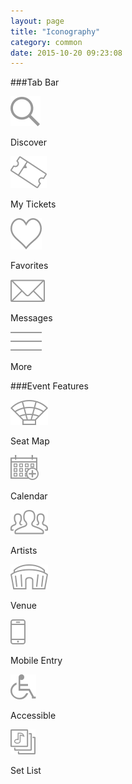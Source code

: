 ```yaml
---
layout: page
title: "Iconography"
category: common
date: 2015-10-20 09:23:08
---
```


###Tab Bar

![Discover Icon](../images/icn_discover@2x.png) 

Discover

![My Tickets Icon](../images/icn_my_tickets@2x.png) 

My Tickets

![Favorites Icon](../images/icn_favorites@2x.png) 

Favorites

![Messages Icon](../images/icn_messages@2x.png) 

Messages

![More Icon](../images/icn_more@2x.png) 

More

###Event Features

![Seat Map Icon](../images/icn_seat_map@2x.png) 

Seat Map

![Calendar Icon](../images/icn_calendar@2x.png) 

Calendar

![Artists Icon](../images/icn_artists@2x.png) 

Artists

![Venue Icon](../images/icn_venue@2x.png) 

Venue

![Mobile Entry Icon](../images/icn_mobile@2x.png) 

Mobile Entry

![Accessible Icon](../images/icn_accessibility@2x.png) 

Accessible

![Set List Icon](../images/icn_set_list@2x.png) 

Set List






